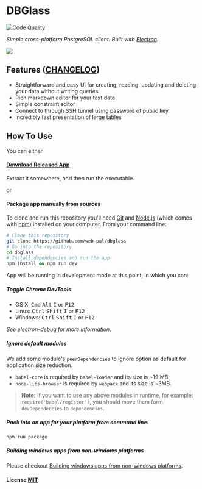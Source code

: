 # DBGlass
[![Code Quality](https://api.codacy.com/project/badge/Grade/caadffe1b9c74253bda61b13b4de688a)](https://www.codacy.com/app/gloosx/DBGlass?utm_source=github.com&amp;utm_medium=referral&amp;utm_content=web-pal/DBGlass&amp;utm_campaign=Badge_Grade)

*Simple cross-platform PostgreSQL client. Built with [Electron](https://github.com/atom/electron).*

![](https://s3-us-west-2.amazonaws.com/web-pal-landing/DBGlass_demo2.gif)
## Features ([CHANGELOG](CHANGELOG.md))
- Straightforward and easy UI for creating, reading, updating and deleting your data without writing queries
- Rich markdown editor for your text data
- Simple constraint editor
- Connect to through SSH tunnel using password of public key
- Incredibly fast presentation of large tables

## How To Use
You can either
#### [Download Released App](https://github.com/web-pal/dbglass/releases)
Extract it somewhere, and then run the executable.

or
#### Package app manually from sources

To clone and run this repository you'll need [Git](https://git-scm.com) and [Node.js](https://nodejs.org/en/download/) (which comes with [npm](https://www.npmjs.com/)) installed on your computer. From your command line:

``` bash
# Clone this repository
git clone https://github.com/web-pal/dbglass
# Go into the repository
cd dbglass
# Install dependencies and run the app
npm install && npm run dev
```
App will be running in development mode at this point, in which you can:


##### Toggle Chrome DevTools

- OS X: <kbd>Cmd</kbd> <kbd>Alt</kbd> <kbd>I</kbd> or <kbd>F12</kbd>
- Linux: <kbd>Ctrl</kbd> <kbd>Shift</kbd> <kbd>I</kbd> or <kbd>F12</kbd>
- Windows: <kbd>Ctrl</kbd> <kbd>Shift</kbd> <kbd>I</kbd> or <kbd>F12</kbd>

*See [electron-debug](https://github.com/sindresorhus/electron-debug) for more information.*

##### Ignore default modules

We add some module's `peerDependencies` to ignore option as default for application size reduction.

- `babel-core` is required by `babel-loader` and its size is ~19 MB
- `node-libs-browser` is required by `webpack` and its size is ~3MB.

> **Note:** If you want to use any above modules in runtime, for example: `require('babel/register')`, you should move them form `devDependencies` to `dependencies`.

##### Pack into an app for your platform from command line:

``` shell
npm run package
```

##### Building windows apps from non-windows platforms

Please checkout [Building windows apps from non-windows platforms](https://github.com/maxogden/electron-packager#building-windows-apps-from-non-windows-platforms).

#### License [MIT](LICENSE.md)

